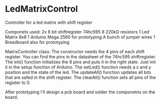 # LedMatrixControl
Controller for a led matrix with shift register

Componets used: 2x 8 bit shiftregister 74hc595
                8 220kΩ resistors
                1 Led Matrix 8x8
                1 Arduino Mega 2560 for prototyping
                A bunch of jumper wires
                1 Breadboard also for prototyping
                
MatrixController class: The constructor needs the 4 pins of each shift register. You can find the pins in the datasheet of the
                        74hc595 shiftregister.
                        The init() function initializes the 8 pins and puts it in the right state. Just init it in the setup function 
                        of Arduino.
                        The setLed() function needs a x and y position and the state of the led.
                        The updateAll() function updates all bits that are safed in the shift register.
                        The clearAll() function sets all pins of the register to 0.
                        
After prototyping I'll design a pcb board and solder the componetns on the board.                        
